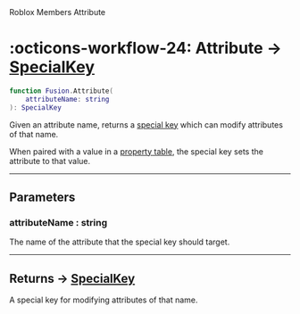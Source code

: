 <nav class="fusiondoc-api-breadcrumbs">
	<span>Roblox</span>
	<span>Members</span>
	<span>Attribute</span>
</nav>

<h1 class="fusiondoc-api-header" markdown>
	<span class="fusiondoc-api-icon" markdown>:octicons-workflow-24:</span>
	<span class="fusiondoc-api-name">Attribute</span>
	<span class="fusiondoc-api-type">
		-> <a href="../../types/specialkey">SpecialKey</a>
	</span>
</h1>

```Lua
function Fusion.Attribute(
	attributeName: string
): SpecialKey
```

Given an attribute name, returns a [special key](../../types/specialkey) which 
can modify attributes of that name.

When paired with a value in a [property table](../../types/propertytable), the
special key sets the attribute to that value.

-----

## Parameters

<h3 markdown>
	attributeName
	<span class="fusiondoc-api-type">
		: string
	</span>
</h3>

The name of the attribute that the special key should target.

-----

<h2 markdown>
	Returns
	<span class="fusiondoc-api-type">
		-> <a href="../../types/specialkey">SpecialKey</a>
	</span>
</h2>

A special key for modifying attributes of that name.